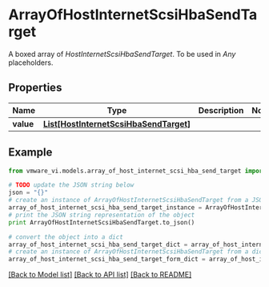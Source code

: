 # ArrayOfHostInternetScsiHbaSendTarget

A boxed array of *HostInternetScsiHbaSendTarget*. To be used in *Any* placeholders. 

## Properties
Name | Type | Description | Notes
------------ | ------------- | ------------- | -------------
**value** | [**List[HostInternetScsiHbaSendTarget]**](HostInternetScsiHbaSendTarget.md) |  | 

## Example

```python
from vmware_vi.models.array_of_host_internet_scsi_hba_send_target import ArrayOfHostInternetScsiHbaSendTarget

# TODO update the JSON string below
json = "{}"
# create an instance of ArrayOfHostInternetScsiHbaSendTarget from a JSON string
array_of_host_internet_scsi_hba_send_target_instance = ArrayOfHostInternetScsiHbaSendTarget.from_json(json)
# print the JSON string representation of the object
print ArrayOfHostInternetScsiHbaSendTarget.to_json()

# convert the object into a dict
array_of_host_internet_scsi_hba_send_target_dict = array_of_host_internet_scsi_hba_send_target_instance.to_dict()
# create an instance of ArrayOfHostInternetScsiHbaSendTarget from a dict
array_of_host_internet_scsi_hba_send_target_form_dict = array_of_host_internet_scsi_hba_send_target.from_dict(array_of_host_internet_scsi_hba_send_target_dict)
```
[[Back to Model list]](../README.md#documentation-for-models) [[Back to API list]](../README.md#documentation-for-api-endpoints) [[Back to README]](../README.md)


